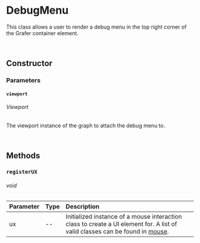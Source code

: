 # DebugMenu

This class allows a user to render a debug menu in the top right corner of the Grafer container element.

<br>

## Constructor

### Parameters
#### `viewport`
###### Viewport

The viewport instance of the graph to attach the debug menu to.

<br>

## Methods

### `registerUX`
###### void

| Parameter  | Type | Description |
| :--- | :--- | :--- |
| ux | -- | Initialized instance of a mouse interaction class to create a UI element for. A list of valid classes can be found in [mouse](./mouse.md). |
